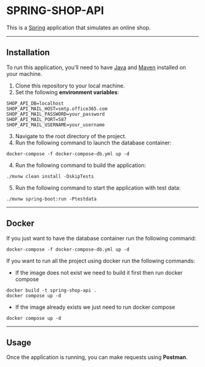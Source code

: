 # SPRING-SHOP-API

This is a [Spring](https://spring.io/) application that simulates an online shop.

---

## Installation

To run this application, you'll need to have [Java](https://www.java.com/en/download/) and [Maven](https://maven.apache.org/) installed on your machine.

1. Clone this repository to your local machine.
2. Set the following **environment variables**:
```
SHOP_API_DB=localhost
SHOP_API_MAIL_HOST=smtp.office365.com
SHOP_API_MAIL_PASSWORD=your_password
SHOP_API_MAIL_PORT=587
SHOP_API_MAIL_USERNAME=your_username
```
3. Navigate to the root directory of the project.
4. Run the following command to launch the database container:
```
docker-compose -f docker-compose-db.yml up -d
```
4. Run the following command to build the application:
```
./mvnw clean install -DskipTests
```
5. Run the following command to start the application with test data:
```
./mvnw spring-boot:run -Ptestdata     
```

---

## Docker

If you just want to have the database container run the following command:
```
docker-compose -f docker-compose-db.yml up -d
```

If you want to run all the project using docker run the following commands:
- If the image does not exist we need to build it first then run docker compose
```
docker build -t spring-shop-api .
docker compose up -d
```
- If the image already exists we just need to run docker compose
```
docker compose up -d
```

---

## Usage

Once the application is running, you can make requests using **Postman**.

